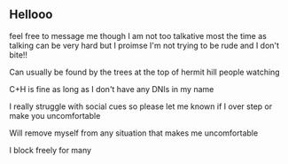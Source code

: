 ## Hellooo
feel free to message me though I am not too talkative most the time as talking can be very hard but I proimse I'm not trying to be rude and I don't bite!!

Can usually be found by the trees at the top of hermit hill people watching

C+H is fine as long as I don't have any DNIs in my name

I really struggle with social cues so please let me known if I over step or make you uncomfortable

Will remove myself from any situation that makes me uncomfortable

I block freely for many
